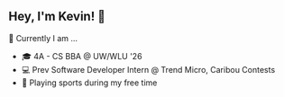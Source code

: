 ## Hey, I'm Kevin! 👋

🔭 Currently I am ...
* 🎓 4A - CS BBA @ UW/WLU '26
* 💻 Prev Software Developer Intern @ Trend Micro, Caribou Contests
* 🏀 Playing sports during my free time
